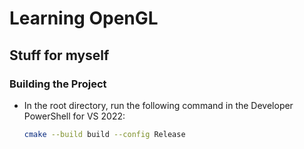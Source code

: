 # Learning OpenGL

## Stuff for myself

### Building the Project
- In the root directory, run the following command in the Developer PowerShell for VS 2022:
  ```sh
  cmake --build build --config Release
  ```
